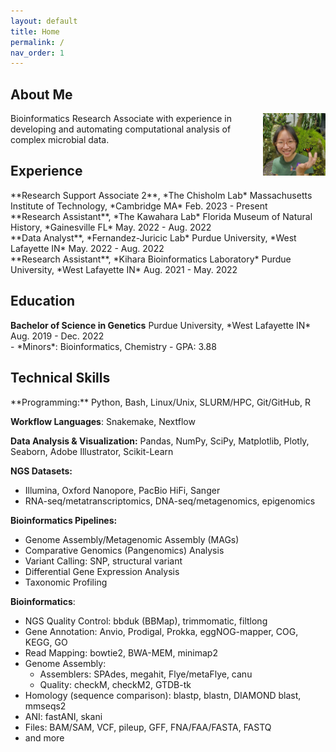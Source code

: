 ```yaml
---
layout: default
title: Home
permalink: /
nav_order: 1
---
```

## **About Me** 
<div class="code-example fs-3 fw-400 lh-0.3" markdown="1">
<img src="assets/img/about_me_img/Screenshot (298).png" alt="Avatar of Nhi Vo" width="100" height="100" style="float: right; margin-left: 1rem;" /> 
Bioinformatics Research Associate with experience in developing and automating computational analysis of complex microbial data. 
</div>

## **Experience**
<div class="code-example fs-3 fw-400 lh-0.2" markdown="1">
**Research Support Associate 2**, *The Chisholm Lab*  
Massachusetts Institute of Technology, *Cambridge MA*  
Feb. 2023 - Present   
</div>

<div class="code-example fs-3 fw-400 lh-0.3" markdown="1">
**Research Assistant**, *The Kawahara Lab*     
Florida Museum of Natural History, *Gainesville FL*   
May. 2022 - Aug. 2022     
</div>

<div class="code-example fs-3 fw-400 lh-0.3" markdown="1">
**Data Analyst**, *Fernandez-Juricic Lab*    
Purdue University, *West Lafayette IN*   
May. 2022 - Aug. 2022   
</div>

<div class="code-example fs-3 fw-400 lh-0.3" markdown="1">
**Research Assistant**, *Kihara Bioinformatics Laboratory*  
Purdue University, *West Lafayette IN*  
Aug. 2021 - May. 2022   
</div>

## **Education** 
<div class="code-example fs-3 fw-400 lh-0.3" markdown="1">
<strong>Bachelor of Science in Genetics</strong>  
Purdue University, *West Lafayette IN*  
Aug. 2019 - Dec. 2022  

<div class="fs-2"  markdown="1">
- *Minors*: Bioinformatics, Chemistry     
- GPA: 3.88  
</div>
</div>

## **Technical Skills**
<div class="code-example fs-2 fw-400 lh-0.3" markdown="1">
**Programming:** Python, Bash, Linux/Unix, SLURM/HPC, Git/GitHub, R  

**Workflow Languages**: Snakemake, Nextflow   

**Data Analysis & Visualization:** Pandas, NumPy, SciPy, Matplotlib, Plotly, Seaborn, Adobe Illustrator, Scikit-Learn   

**NGS Datasets:**   
- Illumina, Oxford Nanopore, PacBio HiFi, Sanger  
- RNA-seq/metatranscriptomics, DNA-seq/metagenomics, epigenomics  

**Bioinformatics Pipelines:**   
- Genome Assembly/Metagenomic Assembly (MAGs)  
- Comparative Genomics (Pangenomics) Analysis   
- Variant Calling: SNP, structural variant   
- Differential Gene Expression Analysis    
- Taxonomic Profiling   

**Bioinformatics**:    
- NGS Quality Control: bbduk (BBMap), trimmomatic, filtlong  
- Gene Annotation: Anvio, Prodigal, Prokka, eggNOG-mapper, COG, KEGG, GO  
- Read Mapping: bowtie2, BWA-MEM, minimap2  
- Genome Assembly:   
    - Assemblers: SPAdes, megahit, Flye/metaFlye, canu  
    - Quality: checkM, checkM2, GTDB-tk  
- Homology (sequence comparison): blastp, blastn, DIAMOND blast, mmseqs2  
- ANI: fastANI, skani  
- Files: BAM/SAM, VCF, pileup, GFF, FNA/FAA/FASTA, FASTQ  
- and more  
</div>

